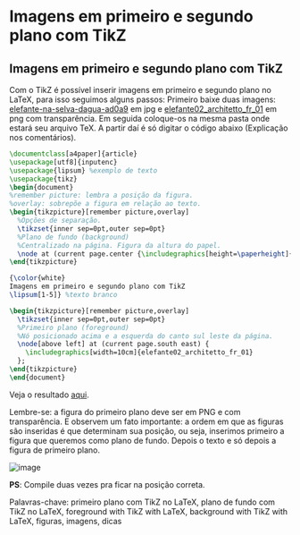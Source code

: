 Imagens em primeiro e segundo plano com TikZ
============================================

Imagens em primeiro e segundo plano com TikZ
--------------------------------------------


Com o TikZ é possível inserir imagens em primeiro e segundo plano no LaTeX, para isso seguimos alguns passos:
Primeiro baixe duas imagens: [elefante-na-selva-dagua-ad0a9] em jpg e 
[elefante02_architetto_fr_01] em png com transparência.
Em seguida coloque-os na mesma pasta onde estará seu arquivo TeX. A partir daí é só digitar o código abaixo (Explicação nos comentários).

```latex
\documentclass[a4paper]{article}
\usepackage[utf8]{inputenc}
\usepackage{lipsum} %exemplo de texto
\usepackage{tikz}
\begin{document}
%remember picture: lembra a posição da figura.
%overlay: sobrepõe a figura em relação ao texto.
\begin{tikzpicture}[remember picture,overlay]
  %Opções de separação.
  \tikzset{inner sep=0pt,outer sep=0pt}
  %Plano de fundo (background)
  %Centralizado na página. Figura da altura do papel.
  \node at (current page.center {\includegraphics[height=\paperheight]{elefante-na-selva-dagua-ad0a9}};
\end{tikzpicture}

{\color{white}
Imagens em primeiro e segundo plano com TikZ
\lipsum[1-5]} %texto branco

\begin{tikzpicture}[remember picture,overlay]
  \tikzset{inner sep=0pt,outer sep=0pt}
  %Primeiro plano (foreground)
  %Nó posicionado acima e a esquerda do canto sul leste da página.
  \node[above left] at (current page.south east) {
    \includegraphics[width=10cm]{elefante02_architetto_fr_01}
  };
\end{tikzpicture}
\end{document}
```

Veja o resultado [aqui].

Lembre-se: a figura do primeiro plano deve ser em PNG e com transparência.
E observem um fato importante: a ordem em que as figuras são inseridas é que determinam sua posição, ou seja, inserimos primeiro a figura que queremos como plano de fundo. Depois o texto e só depois a figura de primeiro plano.

![image](http://2.bp.blogspot.com/_nn5BgloqIug/TT2ZFaA9cmI/AAAAAAAAAEk/1lvGkR-Jt-o/s400/back_foreground.jpg)

__PS__: Compile duas vezes pra ficar na posição correta.

Palavras-chave: primeiro plano com TikZ no LaTeX, plano de fundo com TikZ no LaTeX, foreground with TikZ with LaTeX, background with TikZ with LaTeX, figuras, imagens, dicas




[elefante-na-selva-dagua-ad0a9]:http://downloads.open4group.com/wallpapers/elefante-na-selva-dagua-ad0a9.jpg

[elefante02_architetto_fr_01]:http://www.public-domain-photos.com/free-cliparts-4/animals/mammals/elefante02_architetto_fr_01.png

[aqui]:http://www.4shared.com/file/5RNiIHEr/back_foreground.html?